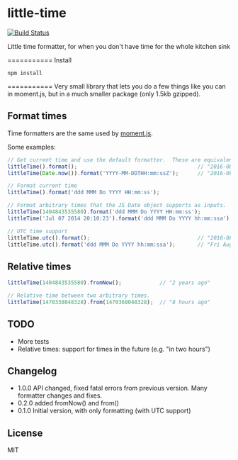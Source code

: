 little-time
===========
[![Build Status](https://travis-ci.org/davidcalhoun/little-time.svg?branch=master)](https://travis-ci.org/davidcalhoun/little-time)


Little time formatter, for when you don't have time for the whole kitchen sink


===========
Install

`npm install`


===========
Very small library that lets you do a few things like you can in moment.js, but in a much smaller package (only 1.5kb gzipped).

## Format times
Time formatters are the same used by [moment.js](http://momentjs.com/docs/#/displaying/format/).

Some examples:

```js
// Get current time and use the default formatter.  These are equivalent:
littleTime().format();                                      // "2016-08-05T16:23:45Z"
littleTime(Date.now()).format('YYYY-MM-DDTHH:mm:ssZ');      // "2016-08-05T16:23:45Z"

// Format current time
littleTime().format('ddd MMM Do YYYY HH:mm:ss');                          // "Fri Aug 5th 2016 16:23:45pm"

// Format arbitrary times that the JS Date object supports as inputs.
littleTime(1404843535580).format('ddd MMM Do YYYY HH:mm:ss');             // "Tue Jul 8th 2014 11:18:55"
littleTime('Jul 07 2014 20:10:23').format('ddd MMM Do YYYY hh:mm:ssa');   // "Mon Jul 7th 2014 08:10:23pm"

// UTC time support
littleTime.utc().format();                                  // "2016-08-05T23:23:45Z"
littleTime.utc().format('ddd MMM Do YYYY hh:mm:ssa');       // "Fri Aug 5th 2016 23:23:45pm"
```

## Relative times
```js
littleTime(1404843535580).fromNow();            // "2 years ago"

// Relative time between two arbitrary times.
littleTime(1470338048328).from(1470368048328);  // "8 hours ago"
```

## TODO
* More tests
* Relative times: support for times in the future (e.g. "in two hours")

## Changelog
* 1.0.0 API changed, fixed fatal errors from previous version.  Many formatter changes and fixes.
* 0.2.0 added fromNow() and from()
* 0.1.0 Initial version, with only formatting (with UTC support)

## License
MIT